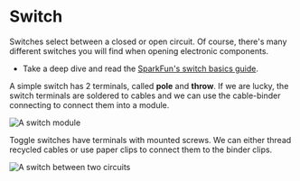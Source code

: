 # Switch

Switches select between a closed or open circuit. Of course, there's many different switches you will find when opening electronic components.

* Take a deep dive and read the [SparkFun's switch basics guide](https://learn.sparkfun.com/tutorials/switch-basics).

A simple switch has 2 terminals, called **pole** and **throw**.
If we are lucky, the switch terminals are soldered to cables
and we can use the cable-binder connecting to connect them into a
module.

![A switch module]({{site.baseurl}}/assets/switch.JPG)

Toggle switches have terminals with mounted screws. 
We can either thread recycled cables or use paper clips to connect them to the binder clips.

![A switch between two circuits]({{site.baseurl}}/assets/threewayswitch.jpg)
